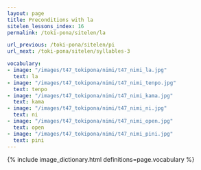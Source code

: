 ```yaml
---
layout: page
title: Preconditions with la
sitelen_lessons_index: 16
permalink: /toki-pona/sitelen/la

url_previous: /toki-pona/sitelen/pi
url_next: /toki-pona/sitelen/syllables-3

vocabulary:
- image: "/images/t47_tokipona/nimi/t47_nimi_la.jpg"
  text: la
- image: "/images/t47_tokipona/nimi/t47_nimi_tenpo.jpg"
  text: tenpo
- image: "/images/t47_tokipona/nimi/t47_nimi_kama.jpg"
  text: kama
- image: "/images/t47_tokipona/nimi/t47_nimi_ni.jpg"
  text: ni
- image: "/images/t47_tokipona/nimi/t47_nimi_open.jpg"
  text: open
- image: "/images/t47_tokipona/nimi/t47_nimi_pini.jpg"
  text: pini
---
```


{% include image_dictionary.html definitions=page.vocabulary %}
